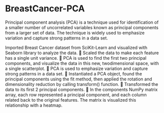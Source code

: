 # BreastCancer-PCA
Principal component analysis (PCA) is a technique used for identification of a smaller number of uncorrelated variables known as principal components from a larger set of data. The technique is widely used to emphasize variation and capture strong patterns in a data set. 

Imported Breast Cancer dataset from SciKit-Learn and visualized with Seaborn library to analyze the
data.
 Scaled the data to make each feature has a single unit variance.
 PCA is used to find the first two principal components, and visualize the data in this new, twodimensional
space, with a single scatterplot.
 PCA is used to emphasize variation and capture strong patterns in a data set.
 Instantiated a PCA object, found the principal components using the fit method, then applied the
rotation and dimensionality reduction by calling transform() function.
 Transformed the data to its first 2 principal components.
 In the components NumPy matrix array, each row represented a principal component, and each
column related back to the original features. The matrix is visualized this relationship with a heatmap.

